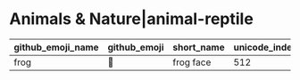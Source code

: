 # Animals & Nature|animal-reptile

|github_emoji_name|github_emoji|short_name|unicode_index|
|---|---|---|---|
|frog|:frog:|frog face|512|
